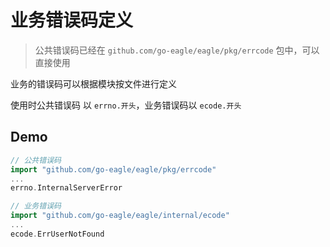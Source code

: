 # 业务错误码定义

> 公共错误码已经在 `github.com/go-eagle/eagle/pkg/errcode` 包中，可以直接使用

业务的错误码可以根据模块按文件进行定义

使用时公共错误码 以 `errno.开头`，业务错误码以 `ecode.开头`

## Demo

```go
// 公共错误码
import "github.com/go-eagle/eagle/pkg/errcode"
...
errno.InternalServerError

// 业务错误码
import "github.com/go-eagle/eagle/internal/ecode"
...
ecode.ErrUserNotFound
```